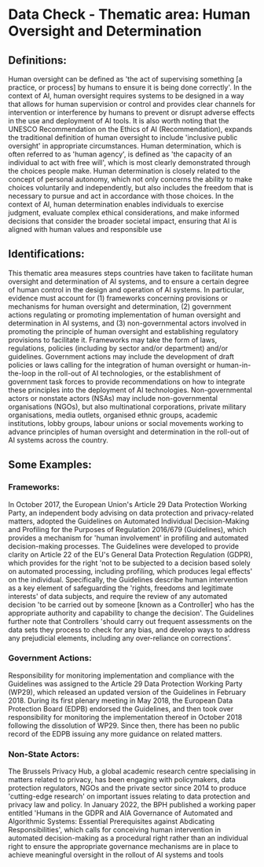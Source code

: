 # Data Check - Thematic area: Human Oversight and Determination

## Definitions:

Human oversight can be defined as 'the act of supervising something [a practice, or process] by humans to ensure it is being done correctly'. In the context of AI, human oversight requires systems to be designed in a way that allows for human supervision or control and provides clear channels for intervention or interference by humans to prevent or disrupt adverse effects in the use and deployment of AI tools. It is also worth noting that the UNESCO Recommendation on the Ethics of AI
(Recommendation), expands the traditional definition of human oversight to include 'inclusive public oversight' in appropriate circumstances.
Human determination, which is often referred to as 'human agency', is defined as 'the capacity of an individual to act with free will', which is most clearly demonstrated through the choices people make. Human determination is closely related to the concept of personal autonomy, which not only concerns the ability to make choices voluntarily and independently, but also includes the freedom that is necessary to pursue and act in accordance with those choices. In the context of AI, human determination enables individuals to exercise judgment, evaluate complex ethical considerations, and make informed decisions that consider the broader societal impact, ensuring that AI is aligned with human values and responsible use

## Identifications:

This thematic area measures steps countries have taken to facilitate human oversight and determination of AI systems, and to ensure a certain degree of human control in the design and operation of AI systems. In particular, evidence must account for (1) frameworks concerning provisions or mechanisms for human oversight and
determination, (2) government actions regulating or promoting implementation of human oversight and determination in AI systems, and (3) non-governmental actors involved in promoting the principle of human oversight and establishing regulatory provisions to facilitate it.
Frameworks may take the form of laws, regulations, policies (including by sector and/or department) and/or guidelines. Government actions may include the
development of draft policies or laws calling for the integration of human oversight or human-in-the-loop in the roll-out of AI technologies, or the establishment of government task forces to provide recommendations on how to integrate these principles into the deployment of AI technologies. Non-governmental actors or nonstate actors (NSAs) may include non-governmental organisations (NGOs), but also multinational corporations, private military organisations, media outlets, organised ethnic groups, academic institutions, lobby groups, labour unions or social movements working to advance principles of human oversight and determination in the roll-out of AI systems across the country.

## Some Examples:

### Frameworks:

In October 2017, the European Union's Article 29 Data Protection Working Party, an independent body advising on data protection and privacy-related matters, adopted the Guidelines on Automated Individual Decision-Making and Profiling for the Purposes of Regulation 2016/679 (Guidelines), which provides a mechanism for 'human involvement' in profiling and automated decision-making processes. The Guidelines were developed to provide clarity on Article 22 of the EU's General Data Protection Regulation (GDPR), which provides for the right 'not to be subjected to a decision based solely on automated processing, including profiling, which produces legal effects' on the individual. Specifically, the Guidelines describe human intervention as a key element of safeguarding the 'rights, freedoms and legitimate interests' of data subjects, and require the review of any automated decision 'to be carried out by someone [known as a Controller] who has the appropriate authority and capability to change the decision'. The Guidelines further note that Controllers 'should carry out frequent assessments on the data sets they process to check for any bias, and develop ways to address any prejudicial elements, including any over-reliance on corrections'.

### Government Actions:

Responsibility for monitoring implementation and compliance with the Guidelines was assigned to the Article 29 Data Protection Working Party (WP29), which released an updated version of the Guidelines in February 2018. During its first plenary meeting in May 2018, the European Data Protection Board (EDPB) endorsed the Guidelines, and then took over responsibility for monitoring the implementation thereof in October 2018 following the dissolution of WP29. Since then, there has been no public record of the EDPB issuing any more guidance on related matters.

### Non-State Actors:

The Brussels Privacy Hub, a global academic research centre specialising in matters related to privacy, has been engaging with policymakers, data protection regulators, NGOs and the private sector since 2014 to produce 'cutting-edge research' on important issues relating to data protection and privacy law and policy. In January 2022, the BPH published a working paper entitled 'Humans in the GDPR and AIA Governance of Automated and Algorithmic Systems: Essential Prerequisites against Abdicating Responsibilities', which calls for conceiving human intervention in automated decision-making as a procedural right rather than an individual right to ensure the appropriate governance mechanisms are in place to achieve meaningful oversight in the rollout of AI systems and tools